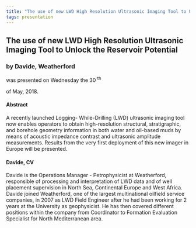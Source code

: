 ```yaml
---
title: "The use of new LWD High Resolution Ultrasonic Imaging Tool to Unlock the Reservoir Potential"
tags: presentation 
---
```



		
<h2>
The use of new LWD High Resolution Ultrasonic Imaging Tool to Unlock the Reservoir Potential
</h2>

 



		
<h3>
by Davide, Weatherford
</h3>

 



 
<p>
was presented on Wednesday the 30
<sup>
th
</sup>

 of May, 2018.
</p>

	

            

<h4>
Abstract
</h4>



<p>
A recently launched Logging- While-Drilling (LWD) ultrasonic imaging tool now enables operators to obtain high-resolution structural, stratigraphic, and borehole geometry information in both water and oil-based muds by means of acoustic impedance contrast and ultrasonic amplitude measurements. Results from the very first  deployment of this new imager in Europe will be presented.
</p>

   

<h4>
Davide, CV
</h4>



<p>
Davide is the Operations Manager - Petrophysicist at  Weatherford, responsible of processing and interpretation of LWD data and of well placement supervision in North Sea, Continental Europe and West Africa. Davide joined Weatherford, one of the largest multinational oilfield service companies, in 2007 as LWD Field Engineer after he had been working for 2 years at the University as geophysicist. He has then covered different positions within the company from Coordinator to Formation Evaluation Specialist for North Mediterranean area.

      
</p>



